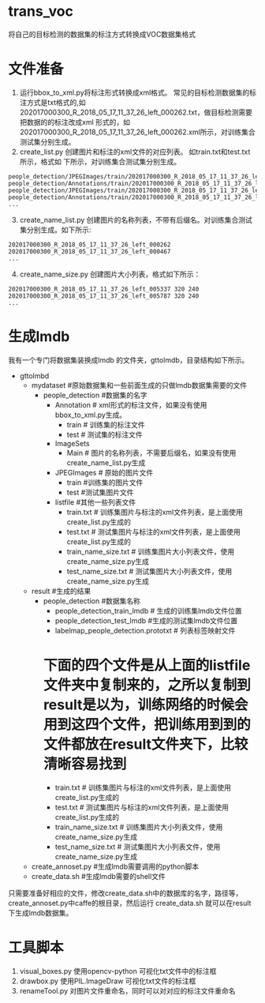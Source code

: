 # trans_voc
将自己的目标检测的数据集的标注方式转换成VOC数据集格式
# 文件准备
1. 运行bbox_to_xml.py将标注形式转换成xml格式。
常见的目标检测数据集的标注方式是txt格式的,如202017000300_R_2018_05_17_11_37_26_left_000262.txt，做目标检测需要把数据的的标注改成xml 形式的，如202017000300_R_2018_05_17_11_37_26_left_000262.xml所示，对训练集合测试集分别生成。
2. create_list.py 创建图片和标注的xml文件的对应列表。
如train.txt和test.txt所示，格式如 下所示，对训练集合测试集分别生成。
```
people_detection/JPEGImages/train/202017000300_R_2018_05_17_11_37_26_left_000262.jpg people_detection/Annotations/train/202017000300_R_2018_05_17_11_37_26_left_000262.xml
people_detection/JPEGImages/train/202017000300_R_2018_05_17_11_37_26_left_000467.jpg people_detection/Annotations/train/202017000300_R_2018_05_17_11_37_26_left_000467.xml
...
```
3. create_name_list.py 创建图片的名称列表，不带有后缀名。对训练集合测试集分别生成。如下所示:
```
202017000300_R_2018_05_17_11_37_26_left_000262
202017000300_R_2018_05_17_11_37_26_left_000467
...
```
4. create_name_size.py 创建图片大小列表，格式如下所示：
```
202017000300_R_2018_05_17_11_37_26_left_005337 320 240
202017000300_R_2018_05_17_11_37_26_left_005787 320 240
...
```
# 生成lmdb
我有一个专门将数据集装换成lmdb 的文件夹，gttolmdb，目录结构如下所示。
- gttolmbd
  - mydataset #原始数据集和一些前面生成的只做lmdb数据集需要的文件
    - people_detection #数据集的名字
      - Annotation # xml形式的标注文件，如果没有使用bbox_to_xml.py生成。
        - train # 训练集的标注文件
        - test # 测试集的标注文件
      - ImageSets
        - Main # 图片的名称列表，不需要后缀名，如果没有使用create_name_list.py生成
      - JPEGImages # 原始的图片文件
        - train #训练集的图片文件
        - test #测试集图片文件
      - listfile #其他一些列表文件
        - train.txt # 训练集图片与标注的xml文件列表，是上面使用create_list.py生成的
        - test.txt # 测试集图片与标注的xml文件列表，是上面使用create_list.py生成的
        - train_name_size.txt # 训练集图片大小列表文件，使用 create_name_size.py生成
        - test_name_size.txt # 测试集图片大小列表文件，使用 create_name_size.py生成
  - result #生成的结果
    - people_detection #数据集名称
      - people_detection_train_lmdb # 生成的训练集lmdb文件位置
      - people_detection_test_lmdb #生成的测试集lmdb文件位置
      - labelmap_people_detection.prototxt # 列表标签映射文件
      # 下面的四个文件是从上面的listfile文件夹中复制来的，之所以复制到result是以为，训练网络的时候会用到这四个文件，把训练用到到的文件都放在result文件夹下，比较清晰容易找到
      - train.txt # 训练集图片与标注的xml文件列表，是上面使用create_list.py生成的
      - test.txt # 测试集图片与标注的xml文件列表，是上面使用create_list.py生成的
      - train_name_size.txt # 训练集图片大小列表文件，使用 create_name_size.py生成
      - test_name_size.txt # 测试集图片大小列表文件，使用 create_name_size.py生成
  - create_annoset.py #生成lmdb需要调用的python脚本
  - create_data.sh #生成lmdb需要的shell文件
  
只需要准备好相应的文件，修改create_data.sh中的数据库的名字，路径等，create_annoset.py中caffe的根目录，然后运行 create_data.sh 就可以在result下生成lmdb数据集。
# 工具脚本
1. visual_boxes.py 使用opencv-python 可视化txt文件中的标注框
2. drawbox.py 使用PIL.ImageDraw 可视化txt文件的标注框
3. renameTool.py 对图片文件重命名，同时可以对对应的标注文件重命名


